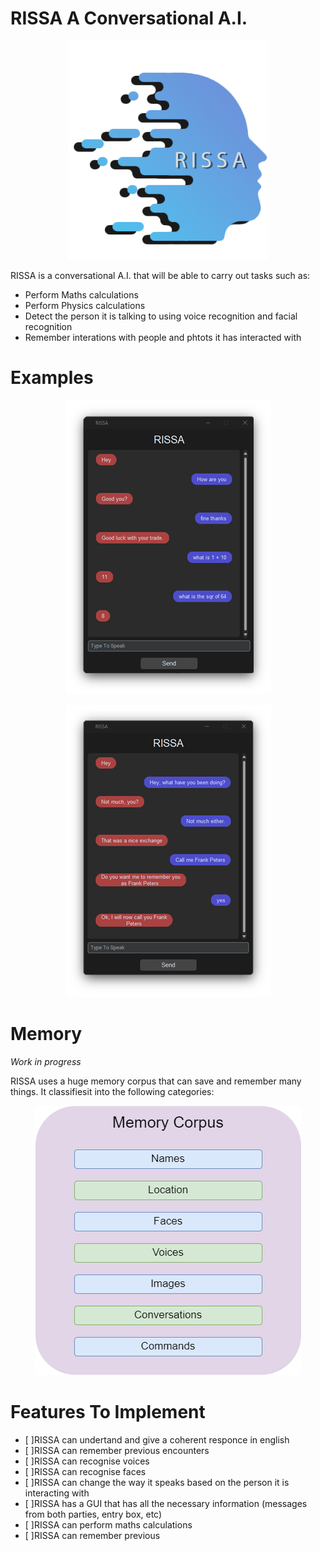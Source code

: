 # RISSA A Conversational A.I.
<p align="center">
  <img src="https://github.com/justinb71/EPQ---RISSA-A-Conversational-A.I./blob/main/Images/RISSA%20Logo.png" />
</p>

RISSA is a conversational A.I. that will be able to carry out tasks such as:

 - Perform Maths calculations
 - Perform Physics calculations
 - Detect the person it is talking to using voice recognition and facial recognition
 - Remember interations with people and phtots it has interacted with


# Examples

<p align="center">
  <img src="https://github.com/justinb71/EPQ---RISSA-A-Conversational-A.I./blob/main/Images/Implementation%20Example%20%20-%20Copy.png" />
</p>

<p align="center">
  <img src="https://github.com/justinb71/EPQ---RISSA-A-Conversational-A.I./blob/main/Images/Implementation%20Example%202%20-%20Copy.png" />
</p>

# Memory
*Work in progress*

RISSA uses a huge memory corpus that can save and remember many things. It classifiesit into the following categories:
<p align="center">
  <img src="https://github.com/justinb71/EPQ---RISSA-A-Conversational-A.I./blob/main/Images/Untitled%20Diagram.drawio%20(2).png" />
</p>

# Features To Implement 

 - [ ]RISSA can undertand and give a coherent responce in english
 - [ ]RISSA can remember previous encounters
 - [ ]RISSA can recognise voices
 - [ ]RISSA can recognise faces
 - [ ]RISSA can change the way it speaks based on the person it is interacting with
 - [ ]RISSA has a GUI that has all the necessary information (messages from both parties, entry box, etc)
 - [ ]RISSA can perform maths calculations 
 - [ ]RISSA can remember previous  







